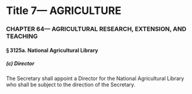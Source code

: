 
# Title 7— AGRICULTURE
### CHAPTER 64— AGRICULTURAL RESEARCH, EXTENSION, AND TEACHING
#### § 3125a. National Agricultural Library
##### (c) Director

The Secretary shall appoint a Director for the National Agricultural Library who shall be subject to the direction of the Secretary.
